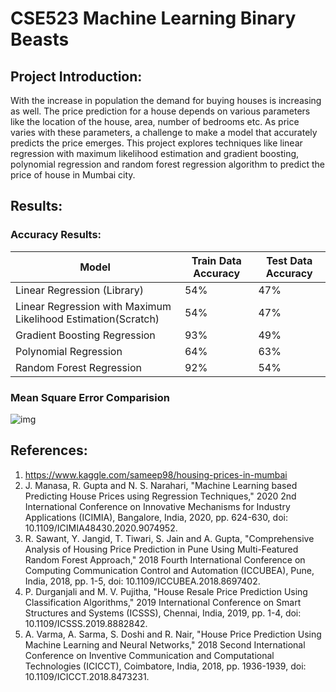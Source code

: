 # CSE523 Machine Learning Binary Beasts

## Project Introduction:
With the increase in population the demand for buying houses is increasing as well. The price prediction for a house depends on various parameters like the location of the house, area, number of bedrooms etc. As price varies with these parameters, a challenge to make a model that accurately predicts the price emerges. This project explores techniques like linear regression with maximum likelihood estimation and gradient boosting, polynomial regression and random forest regression algorithm to predict the price of house in Mumbai city.

## Results:

### Accuracy Results:

| Model                                                         | Train Data Accuracy | Test Data Accuracy |
| ------------------------------------------------------------- | ------------------- | ------------------ |
| Linear Regression (Library)                                   | 54%                 | 47%                |     
| Linear Regression with Maximum Likelihood Estimation(Scratch) | 54%                 | 47%                |
| Gradient Boosting Regression                                  | 93%                 | 49%                |
| Polynomial Regression                                         | 64%                 | 63%                |
| Random Forest Regression                                      | 92%                 | 54%                |

### Mean Square Error Comparision

![img](MSE_Result.PNG)

 
## References:
1. https://www.kaggle.com/sameep98/housing-prices-in-mumbai
2. J. Manasa, R. Gupta and N. S. Narahari, "Machine Learning based Predicting House Prices using Regression Techniques," 2020 2nd International Conference on Innovative Mechanisms for Industry Applications (ICIMIA), Bangalore, India, 2020, pp. 624-630, doi: 10.1109/ICIMIA48430.2020.9074952.
3. R. Sawant, Y. Jangid, T. Tiwari, S. Jain and A. Gupta, "Comprehensive Analysis of Housing Price Prediction in Pune Using Multi-Featured Random Forest Approach," 2018 Fourth International Conference on Computing Communication Control and Automation (ICCUBEA), Pune, India, 2018, pp. 1-5, doi: 10.1109/ICCUBEA.2018.8697402.
4. P. Durganjali and M. V. Pujitha, "House Resale Price Prediction Using Classification Algorithms," 2019 International Conference on Smart Structures and Systems (ICSSS), Chennai, India, 2019, pp. 1-4, doi: 10.1109/ICSSS.2019.8882842.
5. A. Varma, A. Sarma, S. Doshi and R. Nair, "House Price Prediction Using Machine Learning and Neural Networks," 2018 Second International Conference on Inventive Communication and Computational Technologies (ICICCT), Coimbatore, India, 2018, pp. 1936-1939, doi: 10.1109/ICICCT.2018.8473231.